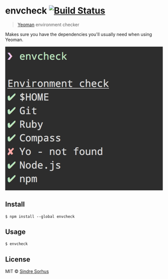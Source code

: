 # envcheck [![Build Status](https://travis-ci.org/sindresorhus/envcheck.svg?branch=master)](https://travis-ci.org/sindresorhus/envcheck)

> [Yeoman](http://yeoman.io) environment checker

Makes sure you have the dependencies you'll usually need when using Yeoman.

![](screenshot.png)


## Install

```
$ npm install --global envcheck
```


## Usage

```
$ envcheck
```


## License

MIT © [Sindre Sorhus](http://sindresorhus.com)
